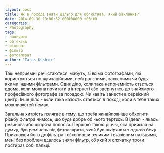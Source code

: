 ```yaml
---
layout: post
title: Як в поході зняти фільтр для об'єктива, який заклинив?
date: 2014-09-30 13:06:52.000000000 +03:00
categories:
- Photography
tags:
- заклинив
- об'єктив
- рішення
- фільтр
- фотоапарат
author: 'Taras Kushnir'
---
```


Такі неприємні речі стаються, мабуть, зі всіма фотографами, які користуються поляризаційними, нейтральними, захисними чи будь-якими іншими фільтрами. Одне діло, коли така неприємність стається вдома, коли можна почитати в інтернеті або звернутись до знайомого професійного фотографа за порадою. Чи навіть занести в сервісний центр. Інше діло - коли така капость стається в поході, коли в тебе таких можливостей немає.

Загальна хитрість полягає в тому, що треба якнайповніше обхопити різьбу фільтра чимось, що буде добре об нього тертись. В ідеалі - якась резинова або шкіряна полоска. Першою такою річчю, яка прийшла на думку, був ремінець від фотоапарата, який був шкіряним з одного боку. Приклавши його до фільтра і обхопивши великим і вказівним пальцями, мені без проблем вдалось зняти фільтр, об який я спочатку трохи постирав собі пальці.
